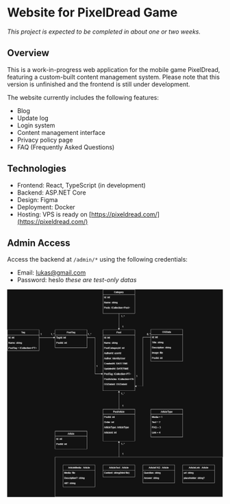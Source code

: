 # Website for PixelDread Game

*This project is expected to be completed in about one or two weeks.*

## Overview
This is a work-in-progress web application for the mobile game PixelDread, featuring a custom-built content management system. Please note that this version is unfinished and the frontend is still under development.

The website currently includes the following features:
- Blog
- Update log
- Login system
- Content management interface
- Privacy policy page
- FAQ (Frequently Asked Questions)

## Technologies
- Frontend: React, TypeScript (in development)
- Backend: ASP.NET Core
- Design: Figma
- Deployment: Docker
- Hosting: VPS is ready on [https://pixeldread.com/](https://pixeldread.com/)

## Admin Access
Access the backend at `/admin/*` using the following credentials:
- Email: lukas@gmail.com
- Password: heslo
  *these are test-only datas*

<img src="./MP-Pop-v7Diagram.drawio.png"/>
